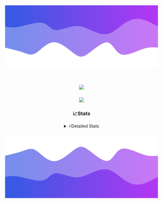 ![Header](./header.png)
<div align="center">

<h1 align="center">
  <a href="https://git.io/typing-svg">
    <img src="https://readme-typing-svg.herokuapp.com/?lines=Hello,+There!+%F0%9F%91%8B;This+is+chicho.;Owner+on+Ocean;&center=true&size=25">
  </a>
</h1>
  
<p align="center">
  <img src="https://lanyard.cnrad.dev/api/852683595378196480" />
</p>

### 📈Stats
<details>
    <summary> ⚡Detailed Stats</summary>
    <br/>

<!--START_SECTION:waka-->
![Code Time](http://img.shields.io/badge/Code%20Time-1%2C064%20hrs%2012%20mins-blue)

![Profile Views](http://img.shields.io/badge/Profile%20Views-2-blue)

**🐱 My GitHub Data** 

> 📦 188.9 kB Used in GitHub's Storage 
 > 
> 🏆 0 Contributions in the Year 2025
 > 
> 🚫 Not Opted to Hire
 > 
> 📜 15 Public Repositories 
 > 
> 🔑 13 Private Repositories 
 > 
**I'm a Night 🦉** 

```text
🌞 Morning                24 commits          █░░░░░░░░░░░░░░░░░░░░░░░░   04.49 % 
🌆 Daytime                72 commits          ███░░░░░░░░░░░░░░░░░░░░░░   13.48 % 
🌃 Evening                239 commits         ███████████░░░░░░░░░░░░░░   44.76 % 
🌙 Night                  199 commits         █████████░░░░░░░░░░░░░░░░   37.27 % 
```
📅 **I'm Most Productive on Friday** 

```text
Monday                   29 commits          █░░░░░░░░░░░░░░░░░░░░░░░░   05.43 % 
Tuesday                  115 commits         █████░░░░░░░░░░░░░░░░░░░░   21.54 % 
Wednesday                83 commits          ████░░░░░░░░░░░░░░░░░░░░░   15.54 % 
Thursday                 72 commits          ███░░░░░░░░░░░░░░░░░░░░░░   13.48 % 
Friday                   126 commits         ██████░░░░░░░░░░░░░░░░░░░   23.60 % 
Saturday                 61 commits          ███░░░░░░░░░░░░░░░░░░░░░░   11.42 % 
Sunday                   48 commits          ██░░░░░░░░░░░░░░░░░░░░░░░   08.99 % 
```


📊 **This Week I Spent My Time On** 

```text
🕑︎ Time Zone: America/Argentina/Buenos_Aires

💬 Programming Languages: 
TypeScript               10 hrs 4 mins       ███████████████████████░░   91.59 % 
JSON                     22 mins             █░░░░░░░░░░░░░░░░░░░░░░░░   03.35 % 
Python                   15 mins             █░░░░░░░░░░░░░░░░░░░░░░░░   02.40 % 
JavaScript               8 mins              ░░░░░░░░░░░░░░░░░░░░░░░░░   01.26 % 
Other                    6 mins              ░░░░░░░░░░░░░░░░░░░░░░░░░   00.97 % 

🔥 Editors: 
Cursor                   10 hrs 59 mins      █████████████████████████   100.00 % 

🐱‍💻 Projects: 
ocean-backend            10 hrs 59 mins      █████████████████████████   100.00 % 

💻 Operating System: 
Windows                  10 hrs 59 mins      █████████████████████████   100.00 % 
```

**I Mostly Code in JavaScript** 

```text
JavaScript               8 repos             ██████░░░░░░░░░░░░░░░░░░░   24.24 % 
HTML                     7 repos             █████░░░░░░░░░░░░░░░░░░░░   21.21 % 
TypeScript               4 repos             ███░░░░░░░░░░░░░░░░░░░░░░   12.12 % 
Astro                    2 repos             ██░░░░░░░░░░░░░░░░░░░░░░░   06.06 % 
SCSS                     1 repo              █░░░░░░░░░░░░░░░░░░░░░░░░   03.03 % 
```




 Last Updated on 17/02/2025 08:21:56 UTC
<!--END_SECTION:waka-->
</details>

![Footer](./footer.png)
